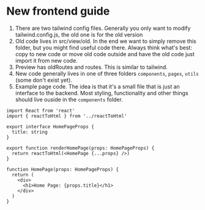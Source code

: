 # New frontend guide

1. There are two tailwind config files. Generally you only want to modify tailwind.config.js, the old one is for the old version
2. Old code lives in src/view/old. In the end we want to simply remove this folder, but you might find useful code there. Always think what's best: copy to new code or move old code outside and have the old code just import it from new code.
3. Preview has oldRoutes and routes. This is similar to tailwind.
4. New code generally lives in one of three folders `components`, `pages`, `utils` (some don't exist yet).
5. Example page code. The idea is that it's a small file that is just an interface to the backend. Most styling, functionality and other things should live ouside in the `components` folder.

```tsx
import React from 'react'
import { reactToHtml } from '../reactToHtml'

export interface HomePageProps {
  title: string
}

export function renderHomePage(props: HomePageProps) {
  return reactToHtml(<HomePage {...props} />)
}

function HomePage(props: HomePageProps) {
  return (
    <div>
      <h1>Home Page: {props.title}</h1>
    </div>
  )
}
```
